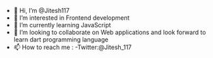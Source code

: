 - 👋 Hi, I’m @Jitesh117
- 👀 I’m interested in Frontend development
- 🌱 I’m currently learning JavaScript
- 💞️ I’m looking to collaborate on Web applications and look forward to learn dart programming language
- 📫 How to reach me :
 -Twitter:@Jitesh_117

<!---
Jitesh117/Jitesh117 is a ✨ special ✨ repository because its `README.md` (this file) appears on your GitHub profile.
You can click the Preview link to take a look at your changes.
--->
